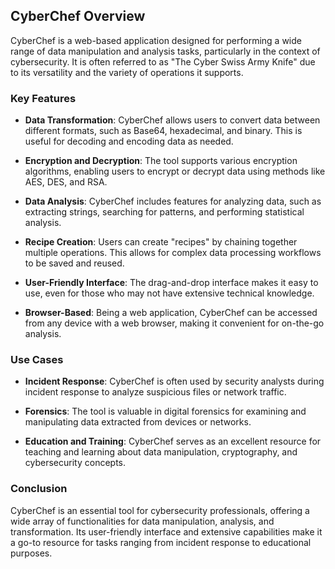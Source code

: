 ## CyberChef Overview

CyberChef is a web-based application designed for performing a wide range of data manipulation and analysis tasks, particularly in the context of cybersecurity. It is often referred to as "The Cyber Swiss Army Knife" due to its versatility and the variety of operations it supports.

### Key Features

- **Data Transformation**: CyberChef allows users to convert data between different formats, such as Base64, hexadecimal, and binary. This is useful for decoding and encoding data as needed.

- **Encryption and Decryption**: The tool supports various encryption algorithms, enabling users to encrypt or decrypt data using methods like AES, DES, and RSA.

- **Data Analysis**: CyberChef includes features for analyzing data, such as extracting strings, searching for patterns, and performing statistical analysis.

- **Recipe Creation**: Users can create "recipes" by chaining together multiple operations. This allows for complex data processing workflows to be saved and reused.

- **User-Friendly Interface**: The drag-and-drop interface makes it easy to use, even for those who may not have extensive technical knowledge.

- **Browser-Based**: Being a web application, CyberChef can be accessed from any device with a web browser, making it convenient for on-the-go analysis.

### Use Cases

- **Incident Response**: CyberChef is often used by security analysts during incident response to analyze suspicious files or network traffic.

- **Forensics**: The tool is valuable in digital forensics for examining and manipulating data extracted from devices or networks.

- **Education and Training**: CyberChef serves as an excellent resource for teaching and learning about data manipulation, cryptography, and cybersecurity concepts.

### Conclusion

CyberChef is an essential tool for cybersecurity professionals, offering a wide array of functionalities for data manipulation, analysis, and transformation. Its user-friendly interface and extensive capabilities make it a go-to resource for tasks ranging from incident response to educational purposes.